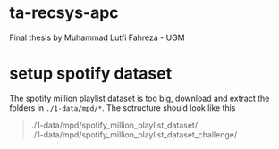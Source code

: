 # ta-recsys-apc
Final thesis by Muhammad Lutfi Fahreza - UGM

# setup spotify dataset
The spotify million playlist dataset is too big, download and extract the folders in `./1-data/mpd/*`. The sctructure should look like this
> ./1-data/mpd/spotify_million_playlist_dataset/ <br>
> ./1-data/mpd/spotify_million_playlist_dataset_challenge/